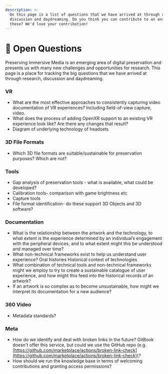 ```yaml
---
description: >-
  On this page is a list of questions that we have arrived at through research,
  discussion and daydreaming. Do you think you can contribute to an answer to
  these? We'd love your contribution!
---
```


# 🧐 Open Questions

Preserving Immersive Media is an emerging area of digital preservation and presents us with many new challenges and opportunities for research. This page is a place for tracking the big questions that we have arrived at through research, discussion and daydreaming.&#x20;

### VR

* What are the most effective approaches to consistently capturing video documentation of VR experiences? Including field-of-view capture, video.
* What does the process of adding OpenXR support to an existing VR experience look like? Are there any changes that result?&#x20;
* Diagram of underlying technology of headsets

### 3D File Formats

* Which 3D file formats are suitable/sustainable for preservation purposes? Which are not?

### Tools

* Gap analysis of preservation tools - what is available, what could be developed?
* Calibration tools- comparison with game brightness etc&#x20;
* Capture tools&#x20;
* File format identification- do these support 3D Objects and 3D software?

### Documentation

* What is the relationship between the artwork and the technology, to what extent is the experience determined by an individual’s engagement with the peripheral devices, and to what extent might this be understood and managed over time?
* What non-technical frameworks exist to help us understand user experience?  Oral histories Historical context of technologies
* What combination of technical tools and non-technical frameworks might we employ to try to create a sustainable catalogue of user experience, and how might this feed into the historical records of an artwork?
* If an artwork is so complex as to become unsustainable, how might we interpret its documentation for a new audience?

### 360 Video

* Metadata standards?

### Meta

* How do we identify and deal with broken links in the future? GitBook doesn't offer this service, but could we use the GitHub repo (e.g. [https://github.com/marketplace/actions/broken-link-check](https://github.com/marketplace/actions/broken-link-check))?
* How should we run the knowledge base in terms of welcoming contributions and granting access permissions?
